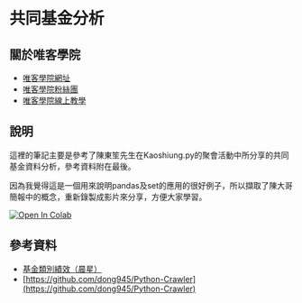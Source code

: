 # 共同基金分析

## 關於唯客學院

* [唯客學院網址](http://www.vcdemy.com)
* [唯客學院粉絲團](https://www.facebook.com/KHPYAcademy/)
* [唯客學院線上教學](https://khpy.teachable.com)

## 說明

這裡的筆記主要是參考了陳東笙先生在Kaoshiung.py的聚會活動中所分享的共同基金資料分析，參考資料附在最後。

因為我覺得這是一個用來說明pandas及set的應用的很好例子，所以擷取了陳大哥簡報中的概念，重新錄製成影片來分享，方便大家學習。

[![Open In Colab](https://colab.research.google.com/assets/colab-badge.svg)](https://colab.research.google.com/github/victorgau/khpy_mf_analysis/)

## 參考資料

* [基金類別績效（晨星）](https://www.sitca.org.tw/ROC/Industry/IN2421.aspx)
* [https://github.com/dong945/Python-Crawler](https://github.com/dong945/Python-Crawler)